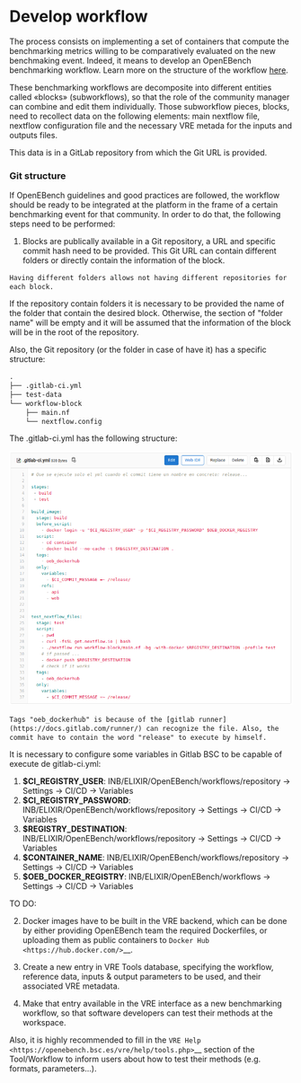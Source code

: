 # Develop workflow

The process consists on implementing a set of containers that compute the benchmarking metrics willing to be comparatively evaluated on the new benchmaking event. Indeed, it means to develop an OpenEBench benchmarking workflow. Learn more on the structure of the workflow [here](../../technical_references/4_benchmarking_workflows.md).

These benchmarking workflows are decomposite into different entities called «blocks» (subworkflows), so that the role of the community manager can combine and edit them individually. Those subworkflow pieces, blocks, need to recollect data on the following elements: main nextflow file, nextflow configuration file and the necessary VRE metada for the inputs and outputs files.

This data is in a GitLab repository from which the Git URL is provided.

### Git structure

If OpenEBench guidelines and good practices are followed, the workflow should be ready to be integrated at the platform in the frame of a certain benchmarking event for that community. In order to do that, the following steps need to be performed:

1.  Blocks are publically available in a Git repository, a URL and specific commit hash need to be provided. This Git URL can contain different folders or directly contain the information of the block. 

```{note}
Having different folders allows not having different repositories for each block.
```

If the repository contain folders it is necessary to be provided the name of the folder that contain the desired block. Otherwise, the section of "folder name" will be empty and it will be assumed that the information of the block will be in the root of the repository.

Also, the Git repository (or the folder in case of have it) has a specific structure:

```console
.
├── .gitlab-ci.yml
├── test-data
└── workflow-block
    ├── main.nf
    └── nextflow.config
```
The .gitlab-ci.yml has the following structure:

![3](../../media/image_3.png)

```{note}
Tags "oeb_dockerhub" is because of the [gitlab runner](https://docs.gitlab.com/runner/) can recognize the file. Also, the commit have to contain the word "release" to execute by himself.
```

It is necessary to configure some variables in Gitlab BSC to be capable of execute de gitlab-ci.yml:
   1.   **$CI_REGISTRY_USER**: INB/ELIXIR/OpenEBench/workflows/repository -> Settings -> CI/CD -> Variables
   2.   **$CI_REGISTRY_PASSWORD**: INB/ELIXIR/OpenEBench/workflows/repository -> Settings -> CI/CD -> Variables
   3.   **$REGISTRY_DESTINATION**: INB/ELIXIR/OpenEBench/workflows/repository -> Settings -> CI/CD -> Variables
   4.   **$CONTAINER_NAME**: INB/ELIXIR/OpenEBench/workflows/repository -> Settings -> CI/CD -> Variables
   5.   **$OEB_DOCKER_REGISTRY**: INB/ELIXIR/OpenEBench/workflows -> Settings -> CI/CD -> Variables

TO DO:

2.  Docker images have to be built in the VRE backend, which can be done by either providing OpenEBench team the required Dockerfiles, or uploading them as public containers to `Docker Hub <https://hub.docker.com/>`__.

3.  Create a new entry in VRE Tools database, specifying the workflow, reference data, inputs & output parameters to be used, and their associated VRE metadata.

4.  Make that entry available in the VRE interface as a new benchmarking workflow, so that software developers can test their methods at the workspace.

Also, it is highly recommended to fill in the `VRE Help <https://openebench.bsc.es/vre/help/tools.php>`__ section of the Tool/Workflow to inform users about how to test their methods (e.g. formats, parameters...).
